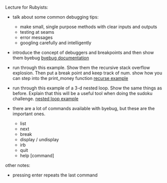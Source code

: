 Lecture for Rubyists:

- talk about some common debugging tips:
  - make small, single purpose methods with clear inputs and outputs
  - testing at seams
  - error messages
  - googling carefully and intelligently

- introduce the concept of debuggers and breakpoints and then show them byebug
[byebug documentation](https://github.com/deivid-rodriguez/byebug)

- run through this example. Show them the recursive stack overflow explosion. Then put a break point and keep track of num. show how you can step into the print_money function
[recurse example](./recurse-example.rb)

- run through this example of a 3-d nested loop. Show the same things as before. Explain that this will be a useful tool when doing the sudoku challenge.
[nested loop example](./nested-loop-example.rb)

- there are a lot of commands available with byebug, but these are the important ones.
  - list
  - next
  - break
  - display / undisplay
  - irb
  - quit
  - help [command]

other notes:
  - pressing enter repeats the last command
